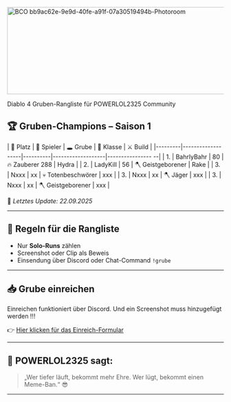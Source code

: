 <img width="1280" height="203" alt="BCO bb9ac62e-9e9d-40fe-a91f-07a30519494b-Photoroom" src="https://github.com/user-attachments/assets/2ebc57d3-32a0-4851-88c8-cd3951fcb557" />

Diablo 4 Gruben-Rangliste für POWERLOL2325 Community
## 🏆 Gruben-Champions – Saison 1

| 🥇 Platz | 👤 Spieler        | 🕳️ Grube | 🧙 Klasse         | ⚔️ Build         |
|---------|-------------------|----------|-------------------|----------------   --|
| 1.      | BahrlyBahr        | 80       | 🔥 Zauberer 288    | Hydra              |
| 2.      | LadyKill          | 56       | 🪓 Geistgeborener  | Rake                |
| 3.      | Nxxx              | xx       | 💀 Totenbeschwörer | xxx                |
| 3.      | Nxxx              | xx       | 🪓 Jäger           | xxx                |
| 3.      | Nxxx              | xx       | 🪓 Geistgeborener  | xxx                |

📅 *Letztes Update: 22.09.2025*

---

## 📜 Regeln für die Rangliste
- Nur **Solo-Runs** zählen
- Screenshot oder Clip als Beweis
- Einsendung über Discord oder Chat-Command `!grube`

---

## 📥 Grube einreichen 

Einreichen funktioniert über Discord. Und ein Screenshot muss hinzugefügt werden !!!

👉 [Hier klicken für das Einreich-Formular](https://discord.com/channels/719438860278562886/1419990617873715220)  

---

## 🧠 POWERLOL2325 sagt:
> „Wer tiefer läuft, bekommt mehr Ehre. Wer lügt, bekommt einen Meme-Ban.“ 😎

---



